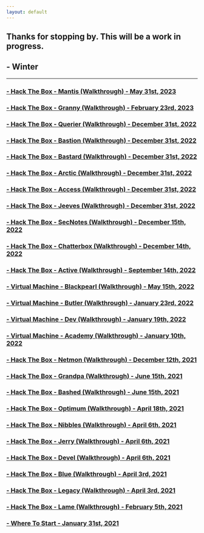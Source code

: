 ```yaml
---
layout: default
---
```


## Thanks for stopping by.  This will be a work in progress.

## - Winter

___

### [- Hack The Box - Mantis (Walkthrough) - May 31st, 2023](./2023-05-31-Mantis/)

### [- Hack The Box - Granny (Walkthrough) - February 23rd, 2023](./2023-02-23-Granny/)

### [- Hack The Box - Querier (Walkthrough) - December 31st, 2022](./2022-12-31-Querier/)

### [- Hack The Box - Bastion (Walkthrough) - December 31st, 2022](./2022-12-31-Bastion/)

### [- Hack The Box - Bastard (Walkthrough) - December 31st, 2022](./2022-12-31-Bastard/)

### [- Hack The Box - Arctic (Walkthrough) - December 31st, 2022](./2022-12-31-Arctic/)

### [- Hack The Box - Access (Walkthrough) - December 31st, 2022](./2022-12-31-Access/)

### [- Hack The Box - Jeeves (Walkthrough) - December 31st, 2022](./2022-12-31-Jeeves/)

### [- Hack The Box - SecNotes (Walkthrough) - December 15th, 2022](./2022-12-15-SecNotes/)

### [- Hack The Box - Chatterbox (Walkthrough) - December 14th, 2022](./2022-12-14-Chatterbox/)

### [- Hack The Box - Active (Walkthrough) - September 14th, 2022](./2022-09-14-Active/)

### [- Virtual Machine - Blackpearl (Walkthrough) - May 15th, 2022](./2022-05-15-Blackpearl/)

### [- Virtual Machine - Butler (Walkthrough) - January 23rd, 2022](./2022-01-23-Butler/)

### [- Virtual Machine - Dev (Walkthrough) - January 19th, 2022](./2022-01-19-Dev/)

### [- Virtual Machine - Academy (Walkthrough) - January 10th, 2022](./2022-01-10-Academy/)

### [- Hack The Box - Netmon (Walkthrough) - December 12th, 2021](./2021-12-30-Netmon/)

### [- Hack The Box - Grandpa (Walkthrough) - June 15th, 2021](./2021-06-15-Grandpa/)

### [- Hack The Box - Bashed (Walkthrough) - June 15th, 2021](./2021-06-15-Bashed/)

### [- Hack The Box - Optimum (Walkthrough) - April 18th, 2021](./2021-04-18-Optimum/)

### [- Hack The Box - Nibbles (Walkthrough) - April 6th, 2021](./2021-04-06-Nibbles/)

### [- Hack The Box - Jerry (Walkthrough) - April 6th, 2021](./2021-04-06-Jerry/)

### [- Hack The Box - Devel (Walkthrough) - April 6th, 2021](./2021-04-06-Devel/)

### [- Hack The Box - Blue (Walkthrough) - April 3rd, 2021](./2021-04-03-Blue/)

### [- Hack The Box - Legacy (Walkthrough) - April 3rd, 2021](./2021-04-03-Legacy/)

### [- Hack The Box - Lame (Walkthrough) - February 5th, 2021](./2021-02-05-Lame/)

### [- Where To Start - January 31st, 2021](./2021-01-31-Start/)
<a rel="me" href="https://defcon.social/@MidwintersTomb"></a>
